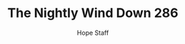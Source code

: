 ---
image: /assets/img/nwd/286_nwd_john_11_25_nlt.png
title: The Nightly Wind Down 286
number: 286
categories:
  - The Nightly Wind Down
author: Hope Staff
notes: The Nightly Wind Down 286
embed: >-
  EMBED_GOES_HERE
transcript: >-
  SOME LINES OF TEXT START HERE
---